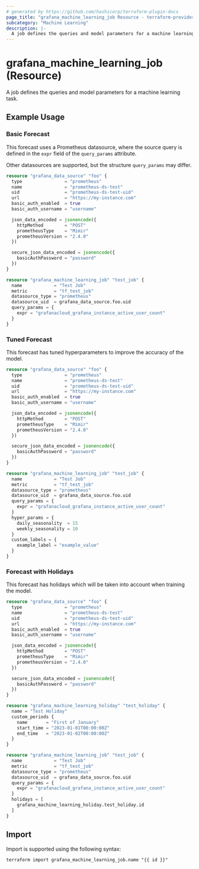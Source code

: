 ```yaml
---
# generated by https://github.com/hashicorp/terraform-plugin-docs
page_title: "grafana_machine_learning_job Resource - terraform-provider-grafana"
subcategory: "Machine Learning"
description: |-
  A job defines the queries and model parameters for a machine learning task.
---
```


# grafana_machine_learning_job (Resource)

A job defines the queries and model parameters for a machine learning task.

## Example Usage

### Basic Forecast

This forecast uses a Prometheus datasource, where the source query is defined in the `expr` field of the `query_params` attribute.

Other datasources are supported, but the structure `query_params` may differ.

```terraform
resource "grafana_data_source" "foo" {
  type                = "prometheus"
  name                = "prometheus-ds-test"
  uid                 = "prometheus-ds-test-uid"
  url                 = "https://my-instance.com"
  basic_auth_enabled  = true
  basic_auth_username = "username"

  json_data_encoded = jsonencode({
    httpMethod        = "POST"
    prometheusType    = "Mimir"
    prometheusVersion = "2.4.0"
  })

  secure_json_data_encoded = jsonencode({
    basicAuthPassword = "password"
  })
}

resource "grafana_machine_learning_job" "test_job" {
  name            = "Test Job"
  metric          = "tf_test_job"
  datasource_type = "prometheus"
  datasource_uid  = grafana_data_source.foo.uid
  query_params = {
    expr = "grafanacloud_grafana_instance_active_user_count"
  }
}
```

### Tuned Forecast

This forecast has tuned hyperparameters to improve the accuracy of the model.

```terraform
resource "grafana_data_source" "foo" {
  type                = "prometheus"
  name                = "prometheus-ds-test"
  uid                 = "prometheus-ds-test-uid"
  url                 = "https://my-instance.com"
  basic_auth_enabled  = true
  basic_auth_username = "username"

  json_data_encoded = jsonencode({
    httpMethod        = "POST"
    prometheusType    = "Mimir"
    prometheusVersion = "2.4.0"
  })

  secure_json_data_encoded = jsonencode({
    basicAuthPassword = "password"
  })
}

resource "grafana_machine_learning_job" "test_job" {
  name            = "Test Job"
  metric          = "tf_test_job"
  datasource_type = "prometheus"
  datasource_uid  = grafana_data_source.foo.uid
  query_params = {
    expr = "grafanacloud_grafana_instance_active_user_count"
  }
  hyper_params = {
    daily_seasonality  = 15
    weekly_seasonality = 10
  }
  custom_labels = {
    example_label = "example_value"
  }
}
```

### Forecast with Holidays

This forecast has holidays which will be taken into account when training the model.

```terraform
resource "grafana_data_source" "foo" {
  type                = "prometheus"
  name                = "prometheus-ds-test"
  uid                 = "prometheus-ds-test-uid"
  url                 = "https://my-instance.com"
  basic_auth_enabled  = true
  basic_auth_username = "username"

  json_data_encoded = jsonencode({
    httpMethod        = "POST"
    prometheusType    = "Mimir"
    prometheusVersion = "2.4.0"
  })

  secure_json_data_encoded = jsonencode({
    basicAuthPassword = "password"
  })
}

resource "grafana_machine_learning_holiday" "test_holiday" {
  name = "Test Holiday"
  custom_periods {
    name       = "First of January"
    start_time = "2023-01-01T00:00:00Z"
    end_time   = "2023-01-02T00:00:00Z"
  }
}

resource "grafana_machine_learning_job" "test_job" {
  name            = "Test Job"
  metric          = "tf_test_job"
  datasource_type = "prometheus"
  datasource_uid  = grafana_data_source.foo.uid
  query_params = {
    expr = "grafanacloud_grafana_instance_active_user_count"
  }
  holidays = [
    grafana_machine_learning_holiday.test_holiday.id
  ]
}
```

## Import

Import is supported using the following syntax:

```shell
terraform import grafana_machine_learning_job.name "{{ id }}"
```
